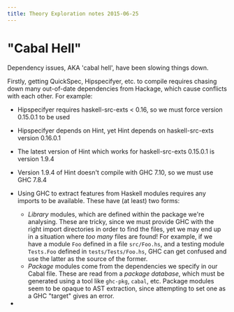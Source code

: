 ```yaml
---
title: Theory Exploration notes 2015-06-25
---
```


# "Cabal Hell" #

Dependency issues, AKA 'cabal hell', have been slowing things down.

Firstly, getting QuickSpec, Hipspecifyer, etc. to compile requires chasing down many out-of-date dependencies from Hackage, which cause conflicts with each other. For example:

 - Hipspecifyer requires haskell-src-exts < 0.16, so we must force version 0.15.0.1 to be used
 - Hipspecifyer depends on Hint, yet Hint depends on haskell-src-exts version 0.16.0.1
 - The latest version of Hint which works for haskell-src-exts 0.15.0.1 is version 1.9.4
 - Version 1.9.4 of Hint doesn't compile with GHC 7.10, so we must use GHC 7.8.4

 - Using GHC to extract features from Haskell modules requires any imports to be available. These have (at least) two forms:
    - *Library* modules, which are defined within the package we're analysing. These are tricky, since we must provide GHC with the right import directories in order to find the files, yet we may end up in a situation where *too many* files are found! For example, if we have a module `Foo` defined in a file `src/Foo.hs`, and a testing module `Tests.Foo` defined in `tests/Tests/Foo.hs`, GHC can get confused and use the latter as the source of the former.
    - *Package* modules come from the dependencies we specify in our Cabal file. These are read from a *package database*, which must be generated using a tool like `ghc-pkg`, `cabal`, etc. Package modules seem to be opaque to AST extraction, since attempting to set one as a GHC "target" gives an error.
 -
